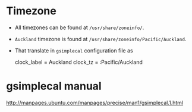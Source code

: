 # Timezone
* All timezones can be found at `/usr/share/zoneinfo/`.
* `Auckland` timezone is found at `/usr/share/zoneinfo/Pacific/Auckland`.
* That translate in `gsimplecal` configuration file as

    clock_label = Auckland
    clock_tz = :Pacific/Auckland

# gsimplecal manual
http://manpages.ubuntu.com/manpages/precise/man1/gsimplecal.1.html